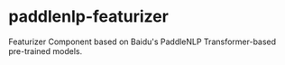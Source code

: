 # paddlenlp-featurizer
Featurizer Component based on Baidu's PaddleNLP Transformer-based pre-trained models.
